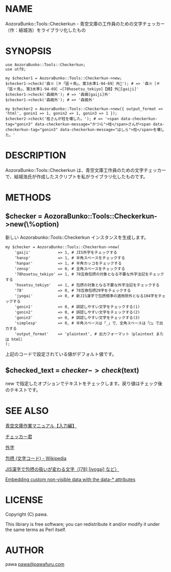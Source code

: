 # NAME

AozoraBunko::Tools::Checkerkun - 青空文庫の工作員のための文字チェッカー（作：結城浩）をライブラリ化したもの

# SYNOPSIS

    use AozoraBunko::Tools::Checkerkun;
    use utf8;

    my $checker1 = AozoraBunko::Tools::Checkerkun->new;
    $checker1->check('森※［＃「區＋鳥」、第3水準1-94-69］外💓'); # => '森※［＃「區＋鳥」、第3水準1-94-69］→[78hosetsu_tekiyo]【鴎】外💓[gaiji]'
    $checker1->check('森鷗外'); # => '森鷗[gaiji]外'
    $checker1->check('森鴎外'); # => '森鴎外'

    my $checker2 = AozoraBunko::Tools::Checkerkun->new({ output_format => 'html', gonin1 => 1, gonin2 => 1, gonin3 => 1 });
    $checker2->check('桂さんが柱を壊した。'); # => '<span data-checkerkun-tag="gonin3" data-checkerkun-message="かつら">桂</span>さんが<span data-checkerkun-tag="gonin3" data-checkerkun-message="はしら">柱</span>を壊した。'

# DESCRIPTION

AozoraBunko::Tools::Checkerkun は、青空文庫工作員のための文字チェッカーで、結城浩氏が作成したスクリプトを私がライブラリ化したものです。

# METHODS

## $checker = AozoraBunko::Tools::Checkerkun->new(\\%option)

新しい Aozorabunko::Tools::Checkerkun インスタンスを生成します。

    my $checker = AozoraBunko::Tools::Checkerkun->new(
        'gaiji'            => 1, # JIS外字をチェックする
        'hansp'            => 1, # 半角スペースをチェックする
        'hanpar'           => 1, # 半角カッコをチェックする
        'zensp'            => 0, # 全角スペースをチェックする
        '78hosetsu_tekiyo' => 1, # 78互換包摂の対象となる不要な外字注記をチェックする
        'hosetsu_tekiyo'   => 1, # 包摂の対象となる不要な外字注記をチェックする
        '78'               => 0, # 78互換包摂29字をチェックする
        'jyogai'           => 0, # 新JIS漢字で包摂規準の適用除外となる104字をチェックする
        'gonin1'           => 0, # 誤認しやすい文字をチェックする(1)
        'gonin2'           => 0, # 誤認しやすい文字をチェックする(2)
        'gonin3'           => 0, # 誤認しやすい文字をチェックする(3)
        'simplesp'         => 0, # 半角スペースは「_」で、全角スペースは「□」で出力する
        'output_format'    => 'plaintext', # 出力フォーマット（plaintext または html）
    );

上記のコードで設定されている値がデフォルト値です。

## $checked\_text = $checker->check($text)

new で指定したオプションでテキストをチェックします。戻り値はチェック後のテキストです。

# SEE ALSO

[青空文庫作業マニュアル【入力編】](http://www.aozora.gr.jp/aozora-manual/index-input.html)

[チェッカー君](http://www.aozora.jp/tools/checker.cgi)

[外字](http://www.aozora.gr.jp/annotation/external_character.html)

[包摂 (文字コード) - Wikipedia](https://ja.wikipedia.org/wiki/%E5%8C%85%E6%91%82_\(%E6%96%87%E5%AD%97%E3%82%B3%E3%83%BC%E3%83%89\))

[JIS漢字で包摂の扱いが変わる文字（\[78\] \[jyogai\] など）](http://www.aozora.gr.jp/newJIS-Kanji/gokan_henkou_list.html)

[Embedding custom non-visible data with the data-\* attributes](http://www.w3.org/TR/html5/dom.html#embedding-custom-non-visible-data-with-the-data-*-attributes)

# LICENSE

Copyright (C) pawa.

This library is free software; you can redistribute it and/or modify
it under the same terms as Perl itself.

# AUTHOR

pawa <pawa@pawafuru.com>
